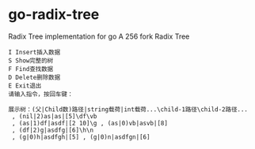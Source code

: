 # go-radix-tree
Radix Tree implementation for go
A 256 fork Radix Tree
```azure
I Insert插入数据
S Show完整的树
F Find查找数据
D Delete删除数据
E Exit退出
请输入指令，按回车键：

展示树：(父|Child数)路径|string载荷|int载荷...\child-1路径\child-2路径...
 , (nil|2)as|as|[5]\df\vb
 , (as|1)df|asdf|[2 10]\g , (as|0)vb|asvb|[8]
 , (df|2)g|asdfg|[6]\h\n
 , (g|0)h|asdfgh|[5] , (g|0)n|asdfgn|[6]


```
